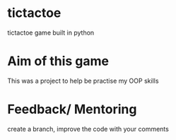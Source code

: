 # tictactoe
tictactoe game built in python

# Aim of this game
This was a project to help be practise my OOP skills

# Feedback/ Mentoring
create a branch, improve the code with your comments

